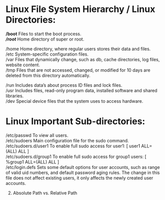 # Linux File System Hierarchy / Linux Directories:  
**/boot**	Files to start the boot process.    
***/root***	Home directory of super or root.  
	
/home	Home directory, where regular users stores their data and files.  
/etc	System-specific configuration files.  
/var	Files that dynamically  change, such as db, cache directories, log files, website content.  
/tmp	Files that are not accessed, changed, or modified for 10 days are deleted from this directory automatically.  
	
/run	Includes data’s about process ID files and lock files.  
/usr	Includes files, read-only program data, installed software and shared libraries.  
/dev	Special device files that the system uses to access hardware.  


# Linux Important Sub-directories:
/etc/passwd	To view all users.  
/etc/sudoers	Main configuration file for the sudo command.  
/etc/sudoers.d/user1	To enable full sudo access for user1: [ user1 ALL=(ALL) ALL ]  
/etc/sudoers.d/group1	To enable full sudo access for group1 users: [ %group1 ALL=(ALL) ALL ]  
/etc/login.defs	Sets some default options for user accounts, such as range of valid uid numbers, and default password aging rules. The change in this file does not affect existing users, it only affects the newly created user accounts.

2. Absolute Path vs. Relative Path
